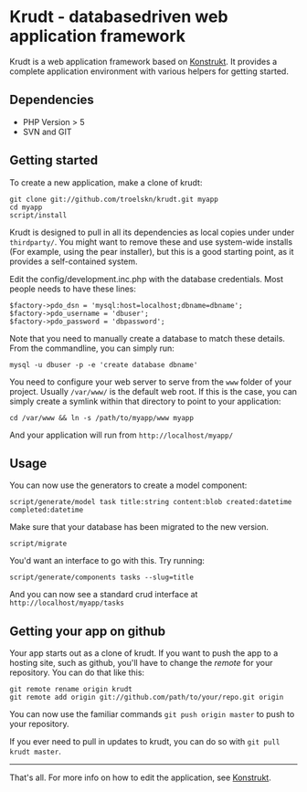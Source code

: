 Krudt - databasedriven web application framework
==

Krudt is a web application framework based on [Konstrukt](http://konstrukt.dk). It provides a complete application environment with various helpers for getting started.

Dependencies
--

* PHP Version > 5
* SVN and GIT

Getting started
--

To create a new application, make a clone of krudt:

    git clone git://github.com/troelskn/krudt.git myapp
    cd myapp
    script/install

Krudt is designed to pull in all its dependencies as local copies under under `thirdparty/`. You might want to remove these and use system-wide installs (For example, using the pear installer), but this is a good starting point, as it provides a self-contained system.

Edit the config/development.inc.php with the database credentials. Most people needs to have these lines:

    $factory->pdo_dsn = 'mysql:host=localhost;dbname=dbname';
    $factory->pdo_username = 'dbuser';
    $factory->pdo_password = 'dbpassword';

Note that you need to manually create a database to match these details. From the commandline, you can simply run:

    mysql -u dbuser -p -e 'create database dbname'

You need to configure your web server to serve from the `www` folder of your project. Usually `/var/www/` is the default web root. If this is the case, you can simply create a symlink within that directory to point to your application:

    cd /var/www && ln -s /path/to/myapp/www myapp

And your application will run from `http://localhost/myapp/`

Usage
---

You can now use the generators to create a model component:

    script/generate/model task title:string content:blob created:datetime completed:datetime

Make sure that your database has been migrated to the new version.

    script/migrate

You'd want an interface to go with this. Try running:

    script/generate/components tasks --slug=title

And you can now see a standard crud interface at `http://localhost/myapp/tasks`

Getting your app on github
---

Your app starts out as a clone of krudt. If you want to push the app to a hosting site, such as github, you'll have to change the *remote* for your repository. You can do that like this:

    git remote rename origin krudt
    git remote add origin git://github.com/path/to/your/repo.git origin

You can now use the familiar commands `git push origin master` to push to your repository.

If you ever need to pull in updates to krudt, you can do so with `git pull krudt master`.

---

That's all. For more info on how to edit the application, see [Konstrukt](http://www.konstrukt.dk).

